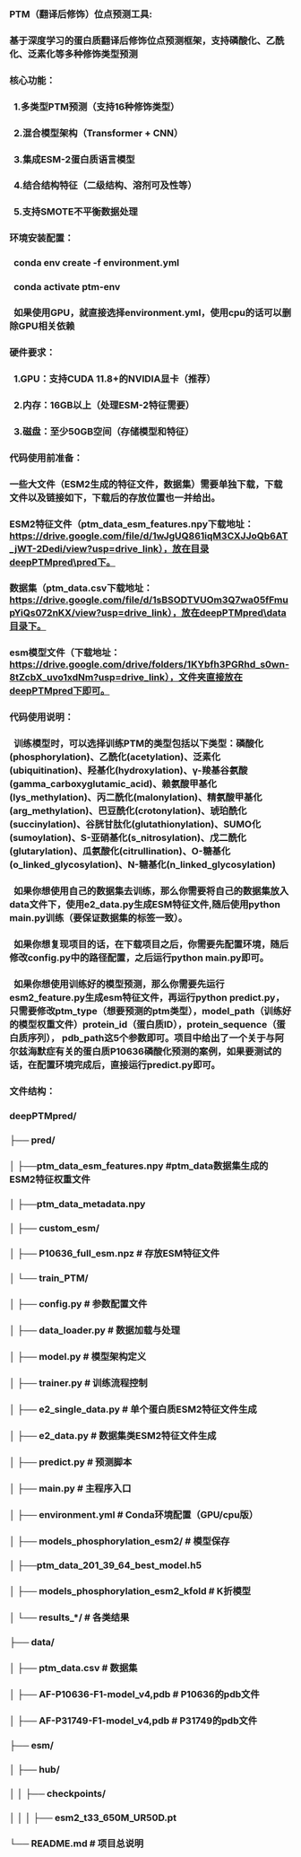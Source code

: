 ### PTM（翻译后修饰）位点预测工具:

### 

### 基于深度学习的蛋白质翻译后修饰位点预测框架，支持磷酸化、乙酰化、泛素化等多种修饰类型预测

### 

### 核心功能：

###   1.多类型PTM预测（支持16种修饰类型）

###   2.混合模型架构（Transformer + CNN）

###   3.集成ESM-2蛋白质语言模型

###   4.结合结构特征（二级结构、溶剂可及性等）

###   5.支持SMOTE不平衡数据处理

### 

### 环境安装配置：

###   conda env create -f environment.yml

###   conda activate ptm-env

###   如果使用GPU，就直接选择environment.yml，使用cpu的话可以删除GPU相关依赖

###   

### 硬件要求：

###   1.GPU：支持CUDA 11.8+的NVIDIA显卡（推荐）

###   2.内存：16GB以上（处理ESM-2特征需要）

###   3.磁盘：至少50GB空间（存储模型和特征）

### 代码使用前准备：
###   一些大文件（ESM2生成的特征文件，数据集）需要单独下载，下载文件以及链接如下，下载后的存放位置也一并给出。
### ESM2特征文件（ptm_data_esm_features.npy下载地址：https://drive.google.com/file/d/1wJgUQ861iqM3CXJJoQb6AT_jWT-2Dedi/view?usp=drive_link），放在目录deepPTMpred\pred下。
### 数据集（ptm_data.csv下载地址：https://drive.google.com/file/d/1sBSODTVUOm3Q7wa05fFmupYiQs072nKX/view?usp=drive_link），放在deepPTMpred\data目录下。
### esm模型文件（下载地址：https://drive.google.com/drive/folders/1KYbfh3PGRhd_s0wn-8tZcbX_uvo1xdNm?usp=drive_link），文件夹直接放在deepPTMpred下即可。

### 代码使用说明：

### &nbsp; 训练模型时，可以选择训练PTM的类型包括以下类型：磷酸化(phosphorylation)、乙酰化(acetylation)、泛素化(ubiquitination)、羟基化(hydroxylation)、γ-羧基谷氨酸(gamma\_carboxyglutamic\_acid)、赖氨酸甲基化(lys\_methylation)、丙二酰化(malonylation)、精氨酸甲基化(arg\_methylation)、巴豆酰化(crotonylation)、琥珀酰化(succinylation)、谷胱甘肽化(glutathionylation)、SUMO化(sumoylation)、S-亚硝基化(s\_nitrosylation)、戊二酰化(glutarylation)、瓜氨酸化(citrullination)、O-糖基化(o\_linked\_glycosylation)、N-糖基化(n\_linked\_glycosylation)



### &nbsp; 如果你想使用自己的数据集去训练，那么你需要将自己的数据集放入data文件下，使用e2\_data.py生成ESM特征文件,随后使用python main.py训练（要保证数据集的标签一致）。

### &nbsp; 如果你想复现项目的话，在下载项目之后，你需要先配置环境，随后修改config.py中的路径配置，之后运行python main.py即可。

###   如果你想使用训练好的模型预测，那么你需要先运行esm2\_feature.py生成esm特征文件，再运行python predict.py，只需要修改ptm\_type（想要预测的ptm类型），model\_path（训练好的模型权重文件）protein\_id（蛋白质ID），protein\_sequence（蛋白质序列）， pdb\_path这5个参数即可。项目中给出了一个关于与阿尔兹海默症有关的蛋白质P10636磷酸化预测的案例，如果要测试的话，在配置环境完成后，直接运行predict.py即可。



### 文件结构：

### deepPTMpred/

### ├── pred/

### │   ├──ptm\_data\_esm\_features.npy   #ptm\_data数据集生成的ESM2特征权重文件

### │   ├──ptm\_data\_metadata.npy

### │   ├── custom\_esm/

### │       ├── P10636\_full\_esm.npz # 存放ESM特征文件

### │   └── train\_PTM/

### │       ├── config.py       # 参数配置文件

### │       ├── data\_loader.py     # 数据加载与处理

### │       ├── model.py         # 模型架构定义

### │       ├── trainer.py         # 训练流程控制

### │       ├── e2\_single\_data.py  # 单个蛋白质ESM2特征文件生成

### │       ├── e2\_data.py        #  数据集类ESM2特征文件生成

### │       ├── predict.py        # 预测脚本

### │       ├── main.py            # 主程序入口

### │       ├── environment.yml        # Conda环境配置（GPU/cpu版）

### │       ├── models\_phosphorylation\_esm2/      # 模型保存

### │               ├──ptm\_data\_201\_39\_64\_best\_model.h5

### │       ├── models\_phosphorylation\_esm2\_kfold # K折模型

### │       └── results\_\*/             # 各类结果

### ├── data/

### │   ├── ptm\_data.csv         # 数据集
### │   ├── AF-P10636-F1-model_v4,pdb         # P10636的pdb文件
### │   ├── AF-P31749-F1-model_v4,pdb         # P31749的pdb文件

### ├── esm/

### │   ├── hub/

### │   │   ├── checkpoints/

### │   │   │   ├── esm2\_t33\_650M\_UR50D.pt

### └── README.md                      # 项目总说明






